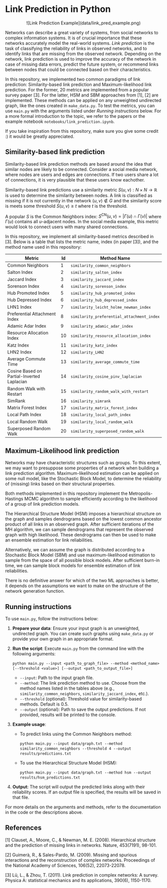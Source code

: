 # Link Prediction in Python

<div align="center">
  ![Link Prediction Example](data/link_pred_example.png)
</div>

Networks can describe a great variety of systems, from social networks to complex information systems. It is of crucial importance that these networks accurately model the real-world systems. *Link prediction* is the task of classifying the reliability of links in observed networks, and to identify links that are missing from the observed network. Depending on the network, link prediction is used to improve the accuracy of the network in case of missing data errors, predict the future system, or recommend links between nodes that could be connected based on their characteristics.

In this repository, we implemented two common paradigms of link prediction: Similarity-based link prediction and Maximum-likelihood link prediction. For the former, 20 metrics are implemented from a popular survey paper [3]. For the latter, HSM and SBM approaches from [1], [2] are implemented. These methods can be applied on any unweighted undirected graph, like the ones created in `make_data.py`. To test the metrics, you can use `main.py` with the arguments listed under *Running instructions* below. For a more formal introduction to the topic, we refer to the papers or the example notebook `notebooks/link_prediction.ipynb`.

If you take inspiration from this repository, make sure you give some credit :) it would be greatly appreciated.

## Similarity-based link prediction
Similarity-based link prediction methods are based around the idea that similar nodes are likely to be connected. 
Consider a social media network, where nodes are users and edges are connections. If two users share a lot of connections,
it is very plausible that these users know eachother. 

Similarity-based link predictions use a similarity metric $S(u,v): N \times N \rightarrow \mathbb{R}$ is used to determine the similarity between nodes. A link is classified as missing if it is not currently in the network $(u,v) \notin G$ and the similarity score is meets some threshold $S(u,v) \geq t$ where $t$ is the threshold.

A popular $S$ is the Common Neighbors index: $S^\text{CN}(u,v) = | \Gamma(u) \cap \Gamma(v) |$ where $\Gamma(u)$ contains all $u$-adjacent nodes. In the social media example, this metric would look to connect users with many shared connections.

In this repository, we implement all similarity-based metrics described in [3]. Below is a table that lists the metric name, index (in paper [3]), and the method name used in this repository:

| Metric | Id | Method Name |
|--------|----|-------------|
| Common Neighbors | 1 | `similarity_common_neighbors` |
| Salton Index | 2 | `similarity_salton_index` |
| Jaccard Index | 3 | `similarity_jaccard_index` |
| Sorenson Index | 4 | `similarity_sorenson_index` |
| Hub Promoted Index | 5 | `similarity_hub_promoted_index` |
| Hub Depressed Index | 6 | `similarity_hub_depressed_index` |
| LHN1 Index | 7 | `similarity_leicht_holme_newman_index` |
| Preferential Attachment Index | 8 | `similarity_preferential_attachment_index` |
| Adamic Adar Index | 9 | `similarity_adamic_adar_index` |
| Resource Allocation Index | 10 | `similarity_resource_allocation_index` |
| Katz Index | 11 | `similarity_katz_index` |
| LHN2 Index | 12 | `similarity_LHN2` |
| Average Commute Time | 13 | `similarity_average_commute_time` |
| Cosine Based on Partial-Inverted Laplacian | 14 | `similarity_cosine_pinv_laplacian` |
| Random Walk with Restart | 15 | `similarity_random_walk_with_restart` |
| SimRank | 16 | `similarity_simrank` |
| Matrix Forest Index | 17 | `similarity_matrix_forest_index` |
| Local Path Index | 18 | `similarity_local_path_index` |
| Local Random Walk | 19 | `similarity_local_random_walk` |
| Superposed Random Walk | 20 | `similarity_superposed_random_walk` |

## Maximum-Likelihood link prediction
Networks may have characteristic structures such as groups. To this extent, we may want to presuppose some properties of a network when building a link prediction algorithm. Maximum-likelihood estimation can be applied on some null model, like the Stochastic Block Model, to determine the reliability of (missing) links based on their structural properties. 

Both methods implemented in this repository implement the Metropolis-Hastings MCMC algorithm to sample efficiently according to the likelihood of a group of link prediction models. 

The Hierarchical Structure Model (HSM) imposes a hierarchical structure on the graph and samples dendrograms based on the lowest common ancestor product of all links in an observed graph. After sufficient iterations of the MH algorithm, we can sample dendrograms that represent the observed graph with high likelihood. These dendrograms can then be used to make an ensemble estimation for link reliabilities. 

Alternatively, we can assume the graph is distributed according to a Stochastic Block Model (SBM) and use maximum-likelihood estimation to sample from the space of all possible block models. After sufficient burn-in time, we can sample block models for ensemble estimation of link reliabilities.

There is no definitive answer for which of the two ML approaches is better, it depends on the assumptions we want to make on the structure of the network generation function.

## Running instructions
To use `main.py`, follow the instructions below:

1. **Prepare your data**: Ensure your input graph is an unweighted, undirected graph. You can create such graphs using `make_data.py` or provide your own graph in an appropriate format.

2. **Run the script**: Execute `main.py` from the command line with the following arguments:
    ```
    python main.py --input <path_to_graph_file> --method <method_name> [--threshold <value>] [--output <path_to_output_file>]
    ```
    - `--input`: Path to the input graph file.
    - `--method`: The link prediction method to use. Choose from the method names listed in the tables above (e.g., `similarity_common_neighbors`, `similarity_jaccard_index`, etc.).
    - `--threshold` (optional): Threshold value for similarity-based methods. Default is 0.5.
    - `--output` (optional): Path to save the output predictions. If not provided, results will be printed to the console.

3. **Example usage**:
    - To predict links using the Common Neighbors method:
      ```
      python main.py --input data/graph.txt --method similarity_common_neighbors --threshold 4 --output results/predictions.txt
      ```
    - To use the Hierarchical Structure Model (HSM):
      ```
      python main.py --input data/graph.txt --method hsm --output results/hsm_predictions.txt
      ```

4. **Output**: The script will output the predicted links along with their reliability scores. If an output file is specified, the results will be saved in that file.

For more details on the arguments and methods, refer to the documentation in the code or the descriptions above.

## References
[1] Clauset, A., Moore, C., & Newman, M. E. (2008). Hierarchical structure and the prediction of missing links in networks. Nature, 453(7191), 98-101.

[2] Guimerà, R., & Sales-Pardo, M. (2009). Missing and spurious interactions and the reconstruction of complex networks. Proceedings of the National Academy of Sciences, 106(52), 22073-22078.

[3] Lü, L., & Zhou, T. (2011). Link prediction in complex networks: A survey. Physica A: statistical mechanics and its applications, 390(6), 1150-1170.
